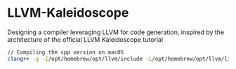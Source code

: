 # LLVM-Kaleidoscope

Designing a compiler leveraging LLVM for code generation, inspired by the architecture of the official LLVM Kaleidoscope tutorial

```bash
// Compiling the cpp version on macOS
clang++ -g -I/opt/homebrew/opt/llvm/include -L/opt/homebrew/opt/llvm/lib -lLLVM -o main main.cpp
```
